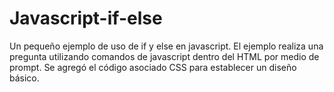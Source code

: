 Javascript-if-else
==================

Un pequeño ejemplo de uso de if y else en javascript.
El ejemplo realiza una pregunta utilizando comandos de javascript dentro del HTML por medio de prompt.
Se agregó el código asociado CSS para establecer un diseño básico.
